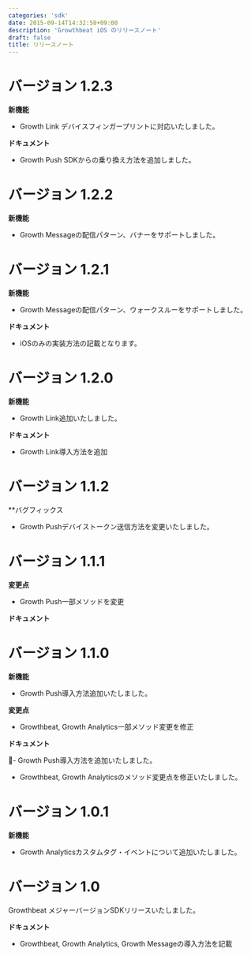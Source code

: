 ```yaml
---
categories: 'sdk'
date: 2015-09-14T14:32:58+09:00
description: 'Growthbeat iOS のリリースノート'
draft: false
title: リリースノート
---
```


# バージョン 1.2.3

**新機能**

* Growth Link デバイスフィンガープリントに対応いたしました。

**ドキュメント**

* Growth Push SDKからの乗り換え方法を追加しました。

# バージョン 1.2.2

**新機能**

- Growth Messageの配信パターン、バナーをサポートしました。

# バージョン 1.2.1

**新機能**

- Growth Messageの配信パターン、ウォークスルーをサポートしました。

**ドキュメント**

- iOSのみの実装方法の記載となります。

# バージョン 1.2.0

**新機能**

- Growth Link追加いたしました。

**ドキュメント**

- Growth Link導入方法を追加

# バージョン 1.1.2

**バグフィックス

- Growth Pushデバイストークン送信方法を変更いたしました。

# バージョン 1.1.1

**変更点**

- Growth Push一部メソッドを変更

**ドキュメント**

# バージョン 1.1.0

**新機能**

- Growth Push導入方法追加いたしました。

**変更点**

- Growthbeat, Growth Analytics一部メソッド変更を修正

**ドキュメント**

- Growth Push導入方法を追加いたしました。
- Growthbeat, Growth Analyticsのメソッド変更点を修正いたしました。


# バージョン 1.0.1

**新機能**

- Growth Analyticsカスタムタグ・イベントについて追加いたしました。

# バージョン 1.0

Growthbeat メジャーバージョンSDKリリースいたしました。

**ドキュメント**

- Growthbeat, Growth Analytics, Growth Messageの導入方法を記載
